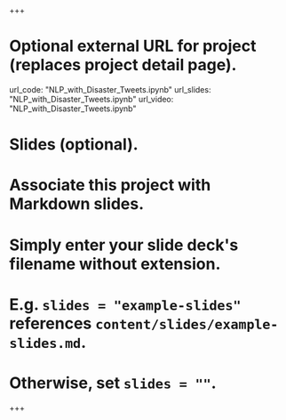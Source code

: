 +++
<!--data = 2020-02-01T00:00:00-->
<!---->
<!--title = "Real or Not? NLP with Disaster Tweets"-->
<!---->
<!--summary = "Kaggle: Predict which Tweets are about real disasters and which ones are not"-->
<!---->
<!--image_preview = ""-->
<!---->
<!--tags = ["Deep Learning"]-->
<!---->
<!--exterma_link = "https://www.kaggle.com/c/nlp-getting-started/submissions"-->
<!---->
<!--math = false-->

# Optional external URL for project (replaces project detail page).
url_code: "NLP_with_Disaster_Tweets.ipynb"
url_slides: "NLP_with_Disaster_Tweets.ipynb"
url_video: "NLP_with_Disaster_Tweets.ipynb"

 

# Slides (optional).
#   Associate this project with Markdown slides.
#   Simply enter your slide deck's filename without extension.
#   E.g. `slides = "example-slides"` references `content/slides/example-slides.md`.
#   Otherwise, set `slides = ""`.

+++
<!--• Data preprocessing, graphical display of information distribution, using Glove model to generate embedding matrix. Submission(https://www.kaggle.com/c/nlp-getting-started/submissions).-->
